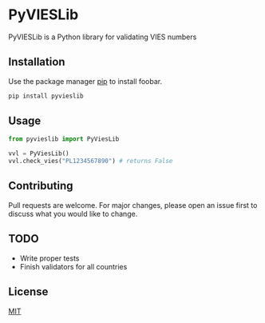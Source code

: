 # PyVIESLib

PyVIESLib is a Python library for validating VIES numbers

## Installation

Use the package manager [pip](https://pip.pypa.io/en/stable/) to install foobar.

```bash
pip install pyvieslib
```

## Usage

```python
from pyvieslib import PyViesLib

vvl = PyViesLib()
vvl.check_vies("PL1234567890") # returns False
```

## Contributing
Pull requests are welcome. For major changes, please open an issue first to discuss what you would like to change.


## TODO
* Write proper tests
* Finish validators for all countries

## License
[MIT](https://choosealicense.com/licenses/mit/)